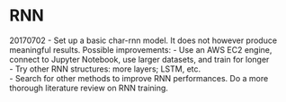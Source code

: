 # RNN

20170702 - Set up a basic char-rnn model. It does not however produce meaningful results. Possible improvements:
    -  Use an AWS EC2 engine, connect to Jupyter Notebook, use larger datasets, and train for longer  
    - Try other RNN structures: more layers; LSTM, etc.  
    - Search for other methods to improve RNN performances. Do a more thorough literature review on RNN training.  
